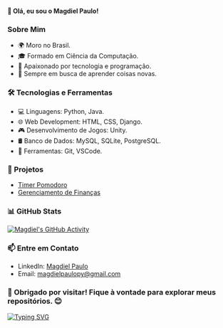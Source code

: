 **👋 Olá, eu sou o Magdiel Paulo!**

### Sobre Mim
- 🌍 Moro no Brasil.
- 🎓 Formado em Ciência da Computação.
- 🚀 Apaixonado por tecnologia e programação.
- 🌱 Sempre em busca de aprender coisas novas.

### 🛠 Tecnologias e Ferramentas
- 💻 Linguagens: Python, Java.
- 🌐 Web Development: HTML, CSS, Django.
- 🎮 Desenvolvimento de Jogos: Unity.
- 🛢️ Banco de Dados: MySQL, SQLite, PostgreSQL.
- 🔧 Ferramentas: Git, VSCode.

### 💼 Projetos
- [Timer Pomodoro](https://github.com/MagdielPaulo/Chrono-Timer)
- [Gerenciamento de Finanças](https://github.com/MagdielPaulo/finance_projeto)

### 📊 GitHub Stats
[![Magdiel's GitHub Activity](https://github-readme-stats.vercel.app/api?username=MagdielPaulo&show_icons=true&theme=radical)](https://github.com/MagdielPaulo)

### 📫 Entre em Contato
- LinkedIn: [Magdiel Paulo](https://www.linkedin.com/in/magdiel-paulo-688003207/)
- Email: magdielpaulopy@gmail.com

### 🚀 Obrigado por visitar! Fique à vontade para explorar meus repositórios. 😊

[![Typing SVG](https://readme-typing-svg.herokuapp.com/?color=9400d3&size=35&center=true&vCenter=true&width=1000&lines=Happy+coding!+%F0%9F%9A%80)](https://git.io/typing-svg)
